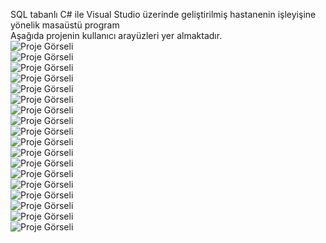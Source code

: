 SQL tabanlı C# ile  Visual Studio üzerinde geliştirilmiş hastanenin işleyişine yönelik masaüstü program  <br>
Aşağıda projenin kullanıcı arayüzleri yer almaktadır.  
![Proje Görseli](https://github.com/muratcivek/hastaneOtomasyonu/blob/main/kullaniciArayuzleri/1.png)  
![Proje Görseli](https://github.com/muratcivek/hastaneOtomasyonu/blob/main/kullaniciArayuzleri/2.png)  
![Proje Görseli](https://github.com/muratcivek/hastaneOtomasyonu/blob/main/kullaniciArayuzleri/3.png)  
![Proje Görseli](https://github.com/muratcivek/hastaneOtomasyonu/blob/main/kullaniciArayuzleri/4.png)  
![Proje Görseli](https://github.com/muratcivek/hastaneOtomasyonu/blob/main/kullaniciArayuzleri/5.png)  
![Proje Görseli](https://github.com/muratcivek/hastaneOtomasyonu/blob/main/kullaniciArayuzleri/6.png)  
![Proje Görseli](https://github.com/muratcivek/hastaneOtomasyonu/blob/main/kullaniciArayuzleri/7.png)  
![Proje Görseli](https://github.com/muratcivek/hastaneOtomasyonu/blob/main/kullaniciArayuzleri/8.png)  
![Proje Görseli](https://github.com/muratcivek/hastaneOtomasyonu/blob/main/kullaniciArayuzleri/9.png)  
![Proje Görseli](https://github.com/muratcivek/hastaneOtomasyonu/blob/main/kullaniciArayuzleri/10.png)  
![Proje Görseli](https://github.com/muratcivek/hastaneOtomasyonu/blob/main/kullaniciArayuzleri/11.png)  
![Proje Görseli](https://github.com/muratcivek/hastaneOtomasyonu/blob/main/kullaniciArayuzleri/12.png)  
![Proje Görseli](https://github.com/muratcivek/hastaneOtomasyonu/blob/main/kullaniciArayuzleri/13.png)  
![Proje Görseli](https://github.com/muratcivek/hastaneOtomasyonu/blob/main/kullaniciArayuzleri/14.png)  
![Proje Görseli](https://github.com/muratcivek/hastaneOtomasyonu/blob/main/kullaniciArayuzleri/15.png)  
![Proje Görseli](https://github.com/muratcivek/hastaneOtomasyonu/blob/main/kullaniciArayuzleri/16.png)  
![Proje Görseli](https://github.com/muratcivek/hastaneOtomasyonu/blob/main/kullaniciArayuzleri/17.png)  
![Proje Görseli](https://github.com/muratcivek/hastaneOtomasyonu/blob/main/kullaniciArayuzleri/18.png)  





